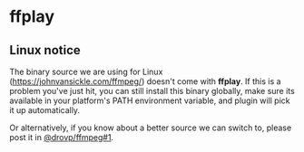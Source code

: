 # ffplay

## Linux notice

The binary source we are using for Linux (https://johnvansickle.com/ffmpeg/) doesn't come with **ffplay**. If this is a problem you've just hit, you can still install this binary globally, make sure its available in your platform's PATH environment variable, and plugin will pick it up automatically.

Or alternatively, if you know about a better source we can switch to, please post it in [@drovp/ffmpeg#1](https://github.com/drovp/ffmpeg/issues/1).
